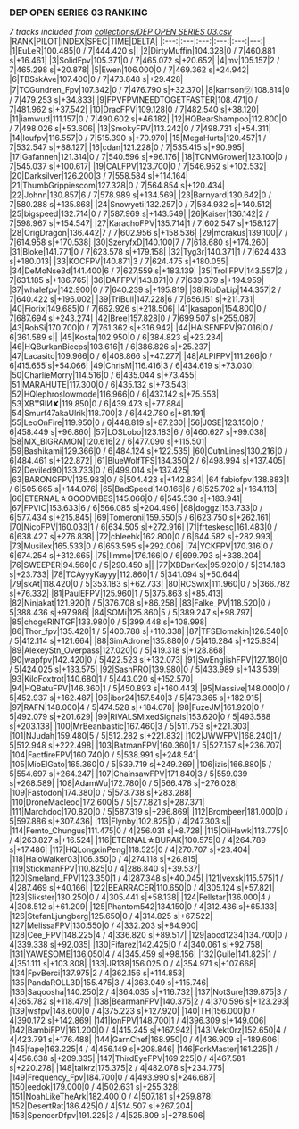 ### DEP OPEN SERIES 03 RANKING
*7 tracks included from [collections/DEP OPEN SERIES 03.csv](/collections/DEP%20OPEN%20SERIES%2003.csv)*
|RANK|PILOT|INDEX|SPEC|TIME|DELTA|
|:---:|:---|:---:|:---:|:---:|---:|
|1|EuLeR|100.485|0 / 7|444.420 s||
|2|DirtyMuffin|104.328|0 / 7|460.881 s|+16.461|
|3|SolidFpv|105.371|0 / 7|465.072 s|+20.652|
|4|mv|105.157|2 / 7|465.298 s|+20.878|
|5|Ewen|106.000|0 / 7|469.362 s|+24.942|
|6|TBSskAve|107.400|0 / 7|473.848 s|+29.428|
|7|TCGundren_Fpv|107.342|0 / 7|476.790 s|+32.370|
|8|karrson㋡|108.814|0 / 7|479.253 s|+34.833|
|9|FPVFPVINEEDTOGETFASTER|108.471|0 / 7|481.962 s|+37.542|
|10|DracFPV|109.128|0 / 7|482.540 s|+38.120|
|11|iamwud|111.157|0 / 7|490.602 s|+46.182|
|12|HQBearShampoo|112.800|0 / 7|498.026 s|+53.606|
|13|SmokyFPV|113.242|0 / 7|498.731 s|+54.311|
|14|loufpv|116.557|0 / 7|515.390 s|+70.970|
|15|MegaHurts|120.457|1 / 7|532.547 s|+88.127|
|16|cdan|121.228|0 / 7|535.415 s|+90.995|
|17|Gafannen|121.314|0 / 7|540.596 s|+96.176|
|18|TCNMGrower|123.100|0 / 7|545.037 s|+100.617|
|19|CALFPV|123.700|0 / 7|546.952 s|+102.532|
|20|Darksilver|126.200|3 / 7|558.584 s|+114.164|
|21|ThumbGrippiescom|127.328|0 / 7|564.854 s|+120.434|
|22|Johnn|130.857|6 / 7|578.989 s|+134.569|
|23|Barnyard|130.642|0 / 7|580.288 s|+135.868|
|24|Snowyeti|132.257|0 / 7|584.932 s|+140.512|
|25|bigspeed|132.714|0 / 7|587.969 s|+143.549|
|26|Kaiser|136.142|2 / 7|598.967 s|+154.547|
|27|KarachoFPV|135.714|1 / 7|602.547 s|+158.127|
|28|OrigDragon|136.442|7 / 7|602.956 s|+158.536|
|29|mcrakus|139.100|7 / 7|614.958 s|+170.538|
|30|SzeryfxD|140.100|7 / 7|618.680 s|+174.260|
|31|Bloke|141.771|0 / 7|623.578 s|+179.158|
|32|Tyg3r|140.371|1 / 7|624.433 s|+180.013|
|33|KOCFPV|140.871|3 / 7|624.475 s|+180.055|
|34|DeMoNse3d|141.400|6 / 7|627.559 s|+183.139|
|35|TrollFPV|143.557|2 / 7|631.185 s|+186.765|
|36|DAFFPV|143.871|0 / 7|639.379 s|+194.959|
|37|whalefpv|142.900|0 / 7|640.239 s|+195.819|
|38|RipDaLip|144.357|2 / 7|640.422 s|+196.002|
|39|TriBull|147.228|6 / 7|656.151 s|+211.731|
|40|Fiorix|149.685|0 / 7|662.926 s|+218.506|
|41|kasapon|154.800|0 / 7|687.694 s|+243.274|
|42|Bree|157.828|0 / 7|699.507 s|+255.087|
|43|RobSi|170.700|0 / 7|761.362 s|+316.942|
|44|HAISENFPV|97.016|0 / 6|361.589 s||
|45|Kosta|102.950|0 / 6|384.823 s|+23.234|
|46|HQBurkanBiceps|103.616|1 / 6|386.826 s|+25.237|
|47|Lacasito|109.966|0 / 6|408.866 s|+47.277|
|48|ALPIFPV|111.266|0 / 6|415.655 s|+54.066|
|49|ChrisM|116.416|3 / 6|434.619 s|+73.030|
|50|CharlieMorry|114.516|0 / 6|435.044 s|+73.455|
|51|MARAHUTE|117.300|0 / 6|435.132 s|+73.543|
|52|HQlephroslowmode|116.966|0 / 6|437.142 s|+75.553|
|53|XB₸ЯIИ✘|119.850|0 / 6|439.473 s|+77.884|
|54|Smurf47akaUlrik|118.700|3 / 6|442.780 s|+81.191|
|55|LeoOnFire|119.950|0 / 6|448.819 s|+87.230|
|56|J0SE|123.150|0 / 6|458.449 s|+96.860|
|57|LOSLobo|123.183|6 / 6|460.627 s|+99.038|
|58|MX_BIGRAMON|120.616|2 / 6|477.090 s|+115.501|
|59|Bashikami|129.366|0 / 6|484.124 s|+122.535|
|60|CutnLines|130.216|0 / 6|484.461 s|+122.872|
|61|BlueWolfTFS|134.350|2 / 6|498.994 s|+137.405|
|62|Deviled90|133.733|0 / 6|499.014 s|+137.425|
|63|BARONGFPV|135.983|0 / 6|504.423 s|+142.834|
|64|fabiofpv|138.883|1 / 6|505.665 s|+144.076|
|65|BadSpeed|140.166|6 / 6|525.702 s|+164.113|
|66|ETERNAL☆GOODVIBES|145.066|0 / 6|545.530 s|+183.941|
|67|FPVlC|153.633|6 / 6|566.085 s|+204.496|
|68|doggz|153.733|0 / 6|577.434 s|+215.845|
|69|Tomeroni|159.550|5 / 6|623.750 s|+262.161|
|70|NicoFPV|160.033|1 / 6|634.505 s|+272.916|
|71|frteskesc|161.483|0 / 6|638.427 s|+276.838|
|72|cbleehk|162.800|0 / 6|644.582 s|+282.993|
|73|Musilex|165.533|0 / 6|653.595 s|+292.006|
|74|YCKFPV|170.316|0 / 6|674.254 s|+312.665|
|75|limmo|176.166|0 / 6|699.793 s|+338.204|
|76|SWEEPER|94.560|0 / 5|290.450 s||
|77|XBDarKex|95.920|0 / 5|314.183 s|+23.733|
|78|TCAyyyKayyy|112.860|1 / 5|341.094 s|+50.644|
|79|skAt|118.420|0 / 5|353.183 s|+62.733|
|80|RCSwix|111.960|0 / 5|366.782 s|+76.332|
|81|PaulEFPV|125.960|1 / 5|375.863 s|+85.413|
|82|Ninjakat|121.920|1 / 5|376.708 s|+86.258|
|83|Falke_PV|118.520|0 / 5|388.436 s|+97.986|
|84|SOMi|125.860|5 / 5|389.247 s|+98.797|
|85|chogeRINTGF|133.980|0 / 5|399.448 s|+108.998|
|86|Thor_fpv|135.420|1 / 5|400.788 s|+110.338|
|87|TFSElomakin|126.540|0 / 5|412.114 s|+121.664|
|88|SimAdrone|135.880|0 / 5|416.284 s|+125.834|
|89|AlexeyStn_Overpass|127.020|0 / 5|419.318 s|+128.868|
|90|wapfpv|142.420|0 / 5|422.523 s|+132.073|
|91|SwEnglishFPV|127.180|0 / 5|424.025 s|+133.575|
|92|SashPRO|139.980|0 / 5|433.989 s|+143.539|
|93|KiloFoxtrot|140.680|1 / 5|443.020 s|+152.570|
|94|HQBatuFPV|146.360|1 / 5|450.893 s|+160.443|
|95|Massive|148.000|0 / 5|452.937 s|+162.487|
|96|ibor24|157.540|3 / 5|473.365 s|+182.915|
|97|RAFN|148.000|4 / 5|474.528 s|+184.078|
|98|FuzeJM|161.920|0 / 5|492.079 s|+201.629|
|99|RIVALSMixedSignals|153.620|0 / 5|493.588 s|+203.138|
|100|MrBeanbastic|167.460|3 / 5|511.753 s|+221.303|
|101|NJudah|159.480|5 / 5|512.282 s|+221.832|
|102|JWWFPV|168.240|1 / 5|512.948 s|+222.498|
|103|BatmanFPV|160.360|1 / 5|527.157 s|+236.707|
|104|FactfireFPV|160.740|0 / 5|538.991 s|+248.541|
|105|MioElGato|165.360|0 / 5|539.719 s|+249.269|
|106|izis|166.880|5 / 5|554.697 s|+264.247|
|107|ChainsawFPV|171.840|3 / 5|559.039 s|+268.589|
|108|AdamWu|172.780|0 / 5|566.478 s|+276.028|
|109|Fastodon|174.380|0 / 5|573.738 s|+283.288|
|110|DroneMacleod|172.600|5 / 5|577.821 s|+287.371|
|111|Marchdoc|170.820|0 / 5|587.319 s|+296.869|
|112|Brombeer|181.000|0 / 5|597.886 s|+307.436|
|113|Flynby|102.825|0 / 4|247.303 s||
|114|Femto_Chungus|111.475|0 / 4|256.031 s|+8.728|
|115|OliHawk|113.775|0 / 4|263.827 s|+16.524|
|116|ETERNAL☆BURAK|100.575|0 / 4|264.789 s|+17.486|
|117|HQLongxinPeng|118.525|0 / 4|270.707 s|+23.404|
|118|HaloWalker03|106.350|0 / 4|274.118 s|+26.815|
|119|StickmanFPV|110.825|0 / 4|286.840 s|+39.537|
|120|Smeland_FPV|123.350|1 / 4|287.348 s|+40.045|
|121|vexsk|115.575|1 / 4|287.469 s|+40.166|
|122|BEARRACER|110.650|0 / 4|305.124 s|+57.821|
|123|Slikster|130.250|0 / 4|305.441 s|+58.138|
|124|Fellstar|136.000|4 / 4|308.512 s|+61.209|
|125|Phantom542|134.150|0 / 4|312.436 s|+65.133|
|126|StefanLjungberg|125.650|0 / 4|314.825 s|+67.522|
|127|MelissaFPV|130.550|0 / 4|332.203 s|+84.900|
|128|Cee_FPV|148.225|4 / 4|336.820 s|+89.517|
|129|abcd1234|134.700|0 / 4|339.338 s|+92.035|
|130|Fifarez|142.425|0 / 4|340.061 s|+92.758|
|131|YAWESOME|136.050|4 / 4|345.459 s|+98.156|
|132|Guile|141.825|1 / 4|351.111 s|+103.808|
|133|JR138|156.025|0 / 4|354.971 s|+107.668|
|134|FpvBerci|137.975|2 / 4|362.156 s|+114.853|
|135|PandaROLL3D|155.475|3 / 4|363.049 s|+115.746|
|136|Saqoosha|140.250|2 / 4|364.035 s|+116.732|
|137|NotSure|139.875|3 / 4|365.782 s|+118.479|
|138|BearmanFPV|140.375|2 / 4|370.596 s|+123.293|
|139|wsfpv|148.600|0 / 4|375.223 s|+127.920|
|140|TH|156.000|0 / 4|390.172 s|+142.869|
|141|IonFPV|148.700|1 / 4|396.309 s|+149.006|
|142|BambiFPV|161.200|0 / 4|415.245 s|+167.942|
|143|Vekt0rz|152.650|4 / 4|423.791 s|+176.488|
|144|GarnChef|168.950|0 / 4|436.909 s|+189.606|
|145|fape|163.225|4 / 4|456.149 s|+208.846|
|146|ForkMaster|161.225|1 / 4|456.638 s|+209.335|
|147|ThirdEyeFPV|169.225|0 / 4|467.581 s|+220.278|
|148|talkrz|175.375|2 / 4|482.078 s|+234.775|
|149|Frequency_Fpv|184.700|0 / 4|493.990 s|+246.687|
|150|eedok|179.000|0 / 4|502.631 s|+255.328|
|151|NoahLikeTheArk|182.400|0 / 4|507.181 s|+259.878|
|152|DesertRat|186.425|0 / 4|514.507 s|+267.204|
|153|SpencerDfpv|191.225|3 / 4|525.809 s|+278.506|
